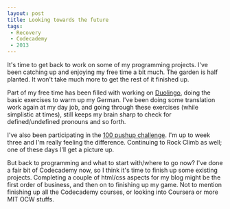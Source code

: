```yaml
---
layout: post
title: Looking towards the future
tags:
 - Recovery
 - Codecademy
 - 2013
---
```


It's time to get back to work on some of my programming projects.  I've been catching up and enjoying my free time a bit much.  The garden is half planted.  It won't take much more to get the rest of it finished up.  

Part of my free time has been filled with working on [Duolingo](http://duolingo.com/), doing the basic exercises to warm up my German.  I've been doing some translation work again at my day job, and going through these exercises (while simplistic at times), still keeps my brain sharp to check for defined/undefined pronouns and so forth.  

I've also been participating in the [100 pushup challenge](http://hundredpushups.com/#sthash.9lMKNYsv.dpbs).  I'm up to week three and I'm really feeling the difference.  Continuing to Rock Climb as well; one of these days I'll get a picture up.    

But back to programming and what to start with/where to go now?  I've done a fair bit of Codecademy now, so I think it's time to finish up some existing projects.  Completing a couple of html/css aspects for my blog might be the first order of business, and then on to finishing up my game.  Not to mention finishing up all the Codecademy courses, or looking into Coursera or more MIT OCW stuffs.

     
